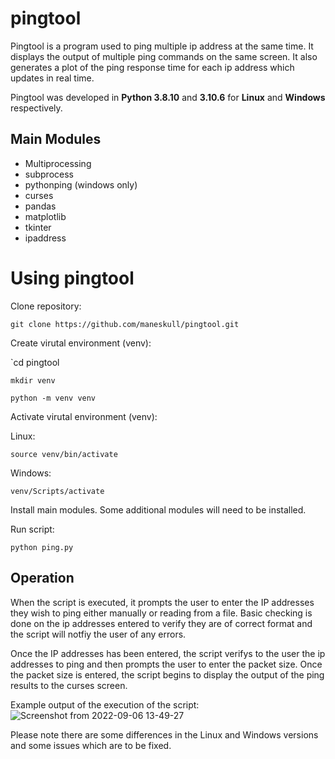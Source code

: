 # pingtool

Pingtool is a program used to ping multiple ip address at the same time. It displays the output of multiple ping commands on the same screen. It also generates a plot of the ping response time for each ip address which updates in real time.

Pingtool was developed in **Python 3.8.10** and **3.10.6** for **Linux** and **Windows** respectively.

## Main Modules
- Multiprocessing
- subprocess
- pythonping (windows only)
- curses
- pandas
- matplotlib
- tkinter
- ipaddress

# Using pingtool
Clone repository:

  `git clone https://github.com/maneskull/pingtool.git`
  
Create virutal environment (venv):

  `cd pingtool

  `mkdir venv`
  
  `python -m venv venv`

Activate virutal environment (venv):

Linux:

   `source venv/bin/activate`

Windows:
	
   `venv/Scripts/activate`
 
Install main modules. Some additional modules will need to be installed.

Run script:
  
  `python ping.py`

 
## Operation

When the script is executed, it prompts the user to enter the IP addresses they wish to ping either manually or reading from a file. Basic checking is done on the ip addresses entered to verify they are of correct format and the script will notfiy the user of any errors.

Once the IP addresses has been entered, the script verifys to the user the ip addresses to ping and then prompts the user to enter the packet size. Once the packet size is entered, the script begins to display the output of the ping results to the curses screen.

Example output of the execution of the script:
![Screenshot from 2022-09-06 13-49-27](https://user-images.githubusercontent.com/101291172/188652472-97abc5e3-47f2-41d2-bc6f-87bc3ce1614b.png)


Please note there are some differences in the Linux and Windows versions and some issues which are to be fixed.
